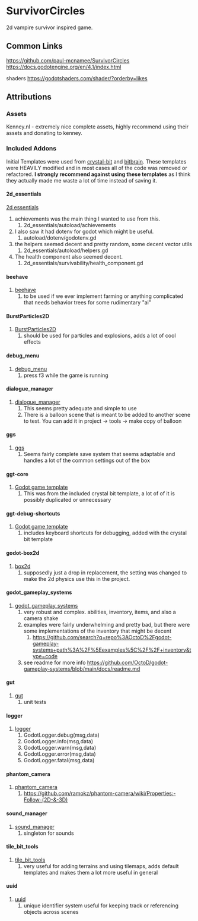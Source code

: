 # SurvivorCircles

2d vampire survivor inspired game.

## Common Links

<https://github.com/paul-mcnamee/SurvivorCircles>
<https://docs.godotengine.org/en/4.1/index.html>

shaders
<https://godotshaders.com/shader/?orderby=likes>

## Attributions

### Assets

Kenney.nl - extremely nice complete assets, highly recommend using their assets and donating to kenney.

### Included Addons

Initial Templates were used from [crystal-bit](https://github.com/crystal-bit/godot-game-template/tree/main) and [bitbrain](https://github.com/bitbrain/godot-gamejam). These templates were HEAVILY modified and in most cases all of the code was removed or refactored. __I strongly recommend against using these templates__ as I think they actually made me waste a lot of time instead of saving it.

#### 2d_essentials

[2d essentials](https://github.com/godotessentials/2d-essentials/tree/main)

1. achievements was the main thing I wanted to use from this.
   1. 2d_essentials/autoload/achievements
2. I also saw it had dotenv for godot which might be useful.
   1. autoload/dotenv/godotenv.gd
3. the helpers seemed decent and pretty random, some decent vector utils
   1. 2d_essentials/autoload/helpers.gd
4. The health component also seemed decent.
   1. 2d_essentials/survivability/health_component.gd

#### beehave

1. [beehave](https://github.com/bitbrain/beehave)
   1. to be used if we ever implement farming or anything complicated that needs behavior trees for some rudimentary "ai"

#### BurstParticles2D

1. [BurstParticles2D](https://github.com/uzkbwza/BurstParticles2D/tree/master)
   1. should be used for particles and explosions, adds a lot of cool effects

#### debug_menu

1. [debug_menu](https://github.com/godot-extended-libraries/godot-debug-menu)
   1. press f3 while the game is running

#### dialogue_manager

1. [dialogue_manager](https://github.com/nathanhoad/godot_dialogue_manager)
   1. This seems pretty adequate and simple to use
   2. There is a balloon scene that is meant to be added to another scene to test. You can add it in project -> tools -> make copy of balloon

#### ggs

1. [ggs](https://github.com/PunchablePlushie/godot-game-settings)
   1. Seems fairly complete save system that seems adaptable and handles a lot of the common settings out of the box

#### ggt-core

1. [Godot game template](https://github.com/crystal-bit/godot-game-template)
   1. This was from the included crystal bit template, a lot of of it is possibly duplicated or unnecessary

#### ggt-debug-shortcuts

1. [Godot game template](https://github.com/crystal-bit/godot-game-template)
   1. includes keyboard shortcuts for debugging, added with the crystal bit template

#### godot-box2d

1. [box2d](https://github.com/appsinacup/godot-box2d)
   1. supposedly just a drop in replacement, the setting was changed to make the 2d physics use this in the project.

#### godot_gameplay_systems

1. [godot_gameplay_systems](https://github.com/OctoD/godot-gameplay-systems)
   1. very robust and complex. abilities, inventory, items, and also a camera shake
   2. examples were fairly underwhelming and pretty bad, but there were some implementations of the inventory that might be decent
      1. <https://github.com/search?q=repo%3AOctoD%2Fgodot-gameplay-systems+path%3A%2F%5Eexamples%5C%2F%2F+inventory&type=code>
   3. see readme for more info <https://github.com/OctoD/godot-gameplay-systems/blob/main/docs/readme.md>

#### gut

1. [gut](https://github.com/bitwes/Gut)
    1. unit tests

#### logger

1. [logger](https://github.com/DawnGroveStudios/GodotLogger/tree/main)
    1. GodotLogger.debug(msg,data)
    2. GodotLogger.info(msg,data)
    3. GodotLogger.warn(msg,data)
    4. GodotLogger.error(msg,data)
    5. GodotLogger.fatal(msg,data)

#### phantom_camera

1. [phantom_camera](https://github.com/ramokz/phantom-camera)
    1. <https://github.com/ramokz/phantom-camera/wiki/Properties:-Follow-(2D-&-3D)>

#### sound_manager

1. [sound_manager](https://github.com/nathanhoad/godot_sound_manager)
    1. singleton for sounds

#### tile_bit_tools

1. [tile_bit_tools](https://github.com/dandeliondino/tile_bit_tools/)
    1. very useful for adding terrains and using tilemaps, adds default templates and makes them a lot more useful in general

#### uuid

1. [uuid](https://github.com/binogure-studio/godot-uuid/tree/master)
   1. unique identifier system useful for keeping track or referencing objects across scenes
